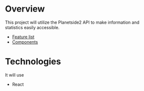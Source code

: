 # Overview

This project will utilize the Planetside2 API to make information and statistics easily accessible.

* [Feature list](https://github.com/smclaughlan/psstats/blob/master/documentation/feature-list/features.md)
* [Components](https://github.com/smclaughlan/psstats/blob/master/documentation/feature-packet/components.md)

# Technologies

It will use

* React
